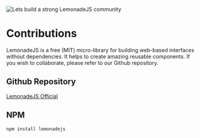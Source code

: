 ![Lets build a strong LemonadeJS community](img/community.png)

Contributions
=============

LemonadeJS is a free (MIT) micro-library for building web-based interfaces without dependencies. It helps to create amazing reusable components. If you wish to collaborate, please refer to our Github repository.  
  

Github Repository
-----------------

[LemonadeJS Official](https://github.com/lemonadejs/lemonadejs)  
  

NPM
---

```bash
npm install lemonadejs
```